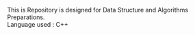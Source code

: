 This is Repository is designed for Data Structure and Algorithms<br>
Preparations.<br>
Language used : C++